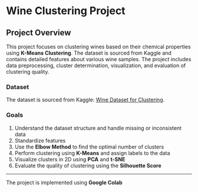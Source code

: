 # Wine Clustering Project

## Project Overview
This project focuses on clustering wines based on their chemical properties using **K-Means Clustering**. The dataset is sourced from Kaggle and contains detailed features about various wine samples. The project includes data preprocessing, cluster determination, visualization, and evaluation of clustering quality.

### Dataset
The dataset is sourced from Kaggle: [Wine Dataset for Clustering](https://www.kaggle.com/datasets/harrywang/wine-dataset-for-clustering).

### Goals
1. Understand the dataset structure and handle missing or inconsistent data
2. Standardize features
3. Use the **Elbow Method** to find the optimal number of clusters
4. Perform clustering using **K-Means** and assign labels to the data
5. Visualize clusters in 2D using **PCA** and **t-SNE**
6. Evaluate the quality of clustering using the **Silhouette Score**

---

The project is implemented using **Google Colab**
